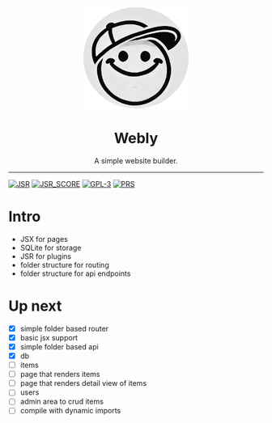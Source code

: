 <p align="center">
  <a href="https://github.com/webly/core"><img height="200" style="height: 200px" src="https://raw.githubusercontent.com/webly-sh/core/refs/heads/main/logo.png" alt="logo"></a>
  <h1 align="center">Webly</h1>
</p>
<p align="center">
A simple website builder.
</p>
<hr/>

[![JSR](https://jsr.io/badges/@webly/core)](https://jsr.io/@webly/core)
[![JSR_SCORE](https://jsr.io/badges/@webly/core/score)](https://jsr.io/@webly/core/score)
[![GPL-3](https://img.shields.io/:license-gpl-blue.svg)](https://www.gnu.org/licenses/gpl-3.0.en.html)
[![PRS](https://img.shields.io/badge/PRs-welcome-blue.svg)](http://makeapullrequest.com)

# Intro

- JSX for pages
- SQLite for storage
- JSR for plugins
- folder structure for routing
- folder structure for api endpoints

# Up next

- [x] simple folder based router
- [x] basic jsx support
- [x] simple folder based api
- [x] db
- [ ] items
- [ ] page that renders items
- [ ] page that renders detail view of items
- [ ] users
- [ ] admin area to crud items
- [ ] compile with dynamic imports